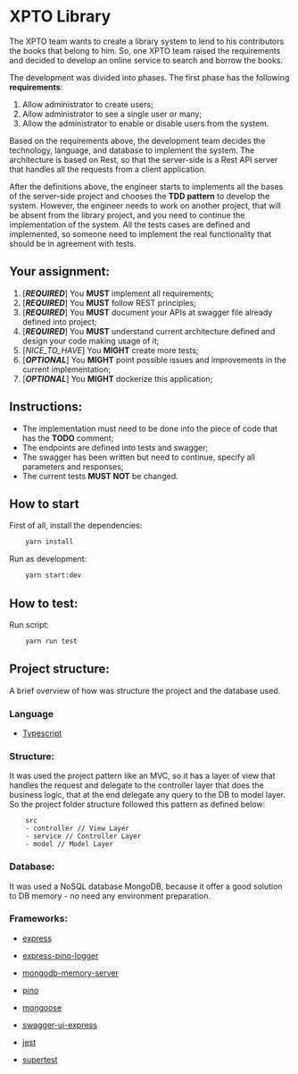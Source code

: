 # XPTO Library

The XPTO team wants to create a library system to lend to his contributors the books that belong to him. So, one XPTO team raised the requirements and decided to develop an online service to search and borrow the books.

The development was divided into phases. The first phase has the following __requirements__:
1. Allow administrator to create users;
2. Allow administrator to see a single user or many;
3. Allow the administrator to enable or disable users from the system.

Based on the requirements above, the development team decides the technology, language, and database to implement the system. 
The architecture is based on Rest, so that the server-side is a Rest API server that handles all the requests from a client application. 

After the definitions above, the engineer starts to implements all the bases of the server-side project and chooses the __TDD pattern__ to develop the system. However, the engineer needs to work on another project, that will be absent from the library project,  and you need to continue the implementation of the system. All the tests cases are defined and implemented, so someone need to implement the real functionality that should be in agreement with tests.

## Your assignment:

1. [___REQUIRED___] You **MUST** implement all requirements;
2. [___REQUIRED___] You **MUST** follow REST principles;
3. [___REQUIRED___] You **MUST** document your APIs at swagger file already defined into project;
4. [___REQUIRED___] You **MUST** understand current architecture defined and design your code making usage of it;
5. [_NICE_TO_HAVE_] You **MIGHT** create more tests;
6. [___OPTIONAL___] You **MIGHT** point possible issues and improvements in the current implementation;
7. [___OPTIONAL___] You **MIGHT** dockerize this application;

## Instructions:

- The implementation must need to be done into the piece of code that has the **TODO** comment;
- The endpoints are defined into tests and swagger;
- The swagger has been written but need to continue, specify all parameters and responses;
- The current tests **MUST NOT** be changed.

## How to start

First of all, install the dependencies:

```bash
    yarn install
```

Run as development:
```bash
    yarn start:dev
```

## How to test:

Run script:

```bash
    yarn run test

```

## Project structure:

A brief overview of how was structure the project and the database used.

### Language

- [Typescript](https://www.typescriptlang.org/)

### Structure:

It was used the project pattern like an MVC, so it has a layer of view that handles the request and delegate to the controller layer that does the business logic, that at the end delegate any query to the DB to model layer. So the project folder structure followed this pattern as defined below:

```
    src
    - controller // View Layer
    - service // Controller Layer
    - model // Model Layer
```

### Database:

It was used a NoSQL database MongoDB, because it offer a good solution to DB memory - no need any environment preparation.

### Frameworks:

- [express](https://www.npmjs.com/package/express)

- [express-pino-logger](https://www.npmjs.com/package/express-pino-logger)

- [mongodb-memory-server](https://www.npmjs.com/package/mongodb-memory-server)

- [pino](https://www.npmjs.com/package/pino)

- [mongoose](https://www.npmjs.com/package/mongoose)

- [swagger-ui-express](https://www.npmjs.com/package/swagger-ui-express)

- [jest](https://www.npmjs.com/package/jest)

- [supertest](https://www.npmjs.com/package/supertest)